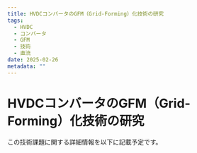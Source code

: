 ```yaml
---
title: HVDCコンバータのGFM（Grid-Forming）化技術の研究
tags:
  - HVDC
  - コンバータ
  - GFM
  - 技術
  - 直流
date: 2025-02-26
metadata: ""
---
```


# HVDCコンバータのGFM（Grid-Forming）化技術の研究

この技術課題に関する詳細情報を以下に記載予定です。
